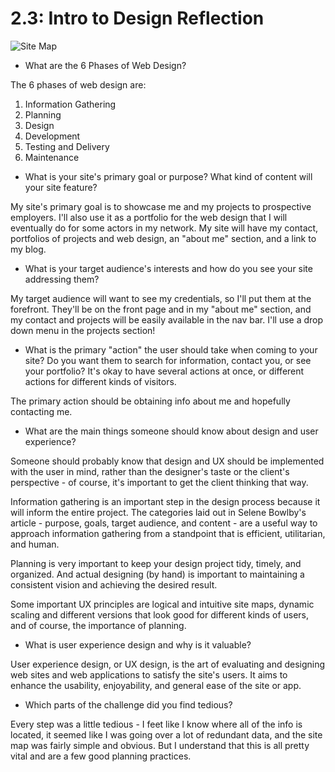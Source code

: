 # 2.3: Intro to Design Reflection

![Site Map](/imgs/site-map.png)

- What are the 6 Phases of Web Design?

The 6 phases of web design are:
1. Information Gathering
2. Planning
3. Design
4. Development
5. Testing and Delivery
6. Maintenance  

- What is your site's primary goal or purpose? What kind of content will your site feature?

My site's primary goal is to showcase me and my projects to prospective employers. I'll also use it as a portfolio for the web design that I will eventually do for some actors in my network. My site will have my contact, portfolios of projects and web design, an "about me" section, and a link to my blog.

- What is your target audience's interests and how do you see your site addressing them?

My target audience will want to see my credentials, so I'll put them at the forefront. They'll be on the front page and in my "about me" section, and my contact and projects will be easily available in the nav bar. I'll use a drop down menu in the projects section!

- What is the primary "action" the user should take when coming to your site? Do you want them to search for information, contact you, or see your portfolio? It's okay to have several actions at once, or different actions for different kinds of visitors.

The primary action should be obtaining info about me and hopefully contacting me.

- What are the main things someone should know about design and user experience?

Someone should probably know that design and UX should be implemented with the user in mind, rather than the designer's taste or the client's perspective - of course, it's important to get the client thinking that way. 

Information gathering is an important step in the design process because it will inform the entire project. The categories laid out in Selene Bowlby's article - purpose, goals, target audience, and content - are a useful way to approach information gathering from a standpoint that is efficient, utilitarian, and human.

Planning is very important to keep your design project tidy, timely, and organized. And actual designing (by hand) is important to maintaining a consistent vision and achieving the desired result.

Some important UX principles are logical and intuitive site maps, dynamic scaling and different versions that look good for different kinds of users, and of course, the importance of planning.

- What is user experience design and why is it valuable? 

User experience design, or UX design, is the art of evaluating and designing web sites and web applications to satisfy the site's users. It aims to enhance the usability, enjoyability, and general ease of the site or app.

- Which parts of the challenge did you find tedious?

Every step was a little tedious - I feet like I know where all of the info is located, it seemed like I was going over a lot of redundant data, and the site map was fairly simple and obvious. But I understand that this is all pretty vital and are a few good planning practices.
